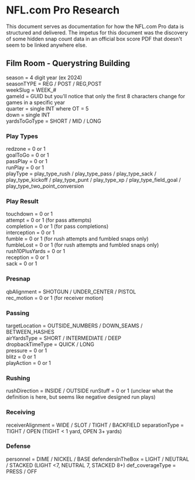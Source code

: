 # NFL.com Pro Research

This document serves as documentation for how the NFL.com Pro data is structured and delivered. The impetus for this document was the discovery of some hidden snap count data in an official box score PDF that doesn't seem to be linked anywhere else.

## Film Room - Querystring Building

season = 4 digit year (ex 2024)<br />
seasonTYPE = REG / POST / REG,POST<br />
weekSlug = WEEK_#<br />
gameId = GUID but you'll notice that only the first 8 characters change for games in a specific year<br />
quarter = single INT where OT = 5<br />
down = single INT<br />
yardsToGoType = SHORT / MID / LONG<br />

### Play Types

redzone = 0 or 1<br />
goalToGo = 0 or 1<br />
passPlay = 0 or 1<br />
runPlay = 0 or 1<br />
playType = play_type_rush / play_type_pass / play_type_sack / play_type_kickoff / play_type_punt / play_type_xp / play_type_field_goal / play_type_two_point_conversion<br />

### Play Result

touchdown = 0 or 1<br />
attempt = 0 or 1 (for pass attempts)<br />
completion = 0 or 1 (for pass completions)<br />
interception = 0 or 1<br />
fumble = 0 or 1 (for rush attempts and fumbled snaps only)<br />
fumbleLost = 0 or 1 (for rush attempts and fumbled snaps only)<br />
rush10PlusYards = 0 or 1<br />
reception = 0 or 1<br />
sack = 0 or 1<br />

### Presnap

qbAlignment = SHOTGUN / UNDER_CENTER / PISTOL<br />
rec_motion = 0 or 1 (for receiver motion)<br />

### Passing

targetLocation = OUTSIDE_NUMBERS / DOWN_SEAMS / BETWEEN_HASHES<br />
airYardsType = SHORT / INTERMEDIATE / DEEP<br />
dropbackTimeType = QUICK / LONG<br />
pressure = 0 or 1<br />
blitz = 0 or 1<br />
playAction = 0 or 1<br />

### Rushing

rushDirection = INSIDE / OUTSIDE
runStuff = 0 or 1 (unclear what the definition is here, but seems like negative designed run plays)

### Receiving

receiverAlignment = WIDE / SLOT / TIGHT / BACKFIELD
separationType = TIGHT / OPEN (TIGHT < 1 yard, OPEN 3+ yards)

### Defense

personnel = DIME / NICKEL / BASE
defendersInTheBox = LIGHT / NEUTRAL / STACKED (LIGHT <7, NEUTRAL 7, STACKED 8+)
def_coverageType = PRESS / OFF
